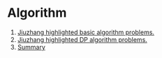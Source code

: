 # Algorithm

1. [Jiuzhang highlighted basic algorithm problems.](/src/jiuzhang/)
2. [Jiuzhang highlighted DP algorithm problems.](/src/jiuzhang/dp/)
3. [Summary](src/subjects/)
